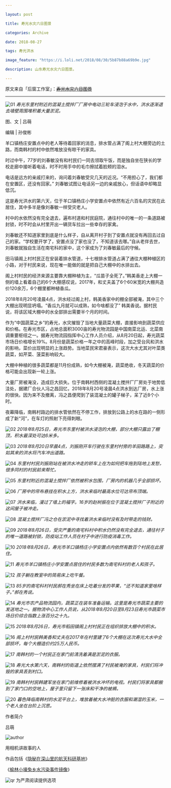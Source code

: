 ```yaml
---

layout: post

title: 寿光水灾六日图景

categories: Archive

date: 2018-08-27

tags: 寿光洪水

image_feature: "https://i.loli.net/2018/08/30/5b87b88a69b9e.jpg"

description: 山东寿光水灾六日图景。

---
```


原文来自「后窗工作室」：~~[寿光水灾六日图景](http://wechatscope.jmsc.hku.hk:8000/html?fn=gh_4d5207dc7ed3_2018-08-27_2653036178_cYWNkuipR9.y.tar.gz)~~

---

![01](https://i.loli.net/2018/08/30/5b87b85c480cb.jpg)
*寿光东里村附近的混凝土搅拌厂厂房中电动三轮车浸泡于水中，洪水逐渐退去墙壁周围堆积着大量淤泥。*

图、文 \| 吕萌

编辑 \| 孙俊彬

羊口镇杨庄安置点中的老人等待着回家的消息，排水管占满了阁上村大棚旁边的土路，而南韩村的村中依然堆放没有晾干的家具。

时过中午，77岁的刘春敏没有和村民们一同去领取午饭，而是独自坐在狭长的学校走廊中接听着电话，时不时用手中的毛巾擦拭着脸颊的泪水。

电话是远方的亲戚打来的，询问着刘春敏受灾几天的近况。“不用担心了，我们都在安置区，还没有回家。” 刘春敏试图让电话另一边的亲戚放心，但话语中却略显低沉。

这是寿光洪水的第六天，位于羊口镇杨庄小学安置点中依然有近六百名的灾民在此居住，其中多半是像刘春敏一样受灾老人。

村中的水依然没有完全退去，遍布村道和村民庭院，通往村中的唯一的一条道路被封锁，时不时会从村里开出一辆货车拉出一些幸存的家禽。

刘春敏还不知道家里到底是什么样子，自从离开村子到了安置点就没有再回去过自己的家。“学校要开学了，安置点没了家也没了，不知道该去哪。”自从老伴去世，刘春敏就独自生活在南宅科的家中，这个家成为了刘春敏最后的守候。

田马镇阁上村村民正在安装着排水管道，十七根排水管道占满了通往大棚种植区的小路，对于村民来说，现在唯一能做的就是把自己大棚中的水排出去。

阁上村村民的经济来源主要靠大棚种植为主，“瓜苗子全死了。”韩美香走上大棚一侧的墙上看着自己的6个大棚感叹说，2017年，和丈夫盖了6个60米宽的大棚共造价120余万，6个棚里都种植香瓜。

2018年8月20号凌晨4点，洪水经过阁上村，韩美香家中的棚全部被淹，其中三个大棚出现明显坍塌。“香瓜九月就可以成熟，如今啥都没了” 韩美香说。据村民说，将该区域大棚中的水全部排出需要半个月的时间。

作为“中国蔬菜之乡”的寿光，水灾摧毁了当地大量蔬菜大棚，直接影响到蔬菜供应和价格。在寿光市区，占地总面积3000亩的寿光物流园是中国南菜北运、北菜南调重要枢纽之一。据寿光物流园指挥中心工作人员介绍，从8月20日起，寿光蔬菜市场日价格增长19%。8月份是蔬菜价格一年之中的高峰时段，加之受台风和洪水的影响，菜价出现明显的上涨趋势。当地菜民宋君豪表示，这次大水尤其对叶菜类蔬菜，如芹菜、菠菜影响较大。

大棚中种植的很多蔬菜都是11月份成熟，如今大棚被淹，蔬菜绝收，冬天蔬菜的价格可能会出现新一轮上涨。

大量厂房被淹没，造成巨大损失。位于南韩村西侧的混凝土搅拌厂厂房处于地势低洼处，据建厂合伙人冯之昌回忆，2018年8月20号凌晨4点洪水到达厂房，水上涨的很快。因为来不及撤离，冯之昌便爬到了装混凝土的罐子梯子，呆了近8个小时。

夜幕降临，南韩村路边的排水管依然在不停工作，排放到公路上的水在路的一侧形成了新“河”，在车灯的照射下亮得刺眼。

![02](https://i.loli.net/2018/08/30/5b87b88a69b9e.jpg)
*2018年8月25日，寿光市东里村被洪水浸泡的大棚，部分大棚只露出了棚顶，积水最深处可达6米多。*

![03](https://i.loli.net/2018/08/30/5b87b8a7c9775.jpg)
*2018年8月20日早晨4点，刘振刚开车行驶在东里村村旁的羊田路路上，突如其来的洪水将汽车冲出道路。*

![04](https://i.loli.net/2018/08/30/5b87b8c303091.jpg)
*东里村村民刘振刚站在被洪水冲走的轿车上在为如何把车拖到陆地上发愁，很多同村的村民前来帮忙。*

![05](https://i.loli.net/2018/08/30/5b87b8edcb52c.jpg)
*东里村附近的混凝土搅拌厂依然被积水包围，厂房内的机器几乎全部损坏。*

![06](https://i.loli.net/2018/08/30/5b87b96803760.jpg)
*厂房中的帘布悬挂在积水上方，洪水来临时最高水位可达帘布顶端。*

![07](https://i.loli.net/2018/08/30/5b87b97435e06.jpg)
*洪水来临，漫过了墙上的福字。16岁的赵树振在位于混凝土搅拌厂子附近的这间屋子被冲走。*

![08](https://i.loli.net/2018/08/30/5b87b976ca9c4.jpg)
*混凝土搅拌厂冯之仓在淤泥中寻找着洪水来临时没有及时带走的钱财。*

![09](https://i.loli.net/2018/08/30/5b87b98aeca3e.jpg)
*2018年8月26日，受灾严重的南宅科村中积水仍然没有完全退去，通往村子的唯一道路被封锁，防疫站工作人员在村子中进行防疫消毒工作。*

![10](https://i.loli.net/2018/08/30/5b87b96f6d496.jpg)
*2018年8月26日，寿光市羊口镇杨庄小学安置点内依然有数百个村民在此居住。*

![11](https://i.loli.net/2018/08/30/5b87b96714fe4.jpg)
*寿光市羊口镇杨庄小学安置点居住的村民多数为南宅科村的老人和孩子。*

![12](https://i.loli.net/2018/08/30/5b87b96668020.jpg)
*孩子躺在教室中的简易床上吃午餐。*

![13](https://i.loli.net/2018/08/30/5b87b97496c93.jpg)
*85岁的南宅科村村民郝在秀坐在床上吃着分发的苹果，“还不知道家里啥样子。”郝在秀说。*

![14](https://i.loli.net/2018/08/30/5b87b9b055618.jpg)
*寿光市农产品物流园内，蔬菜正在装车准备运输。这里是寿光市蔬菜主要的发送地之一。据物流中心工作人员说，从2018年8月20日至8月23日寿光市蔬菜市场日价综合指数上涨百分之十九。*

![15](https://i.loli.net/2018/08/30/5b87b976c873a.jpg)
*2018年8月26日，寿光市稻田镇阁上村村民正在组织排放大棚中的积水。*

![16](https://i.loli.net/2018/08/30/5b87b9797715e.jpg)
*阁上村村民韩美香和丈夫在2017年在村里建了6个大棚在这次寿光大水中全部损坏，每个大棚造价约25万人民币。*

![17](https://i.loli.net/2018/08/30/5b87b977c44f9.jpg)
*南韩村的一个村民正在家门前清洗着满是淤泥的衣服。*

![18](https://i.loli.net/2018/08/30/5b87bacadb9e4.jpg)
*寿光大水第六天，南韩村的街道上依然摆满了村民被淹的家具，村民们将冲毁的家具丢到村口。*

![19](https://i.loli.net/2018/08/30/5b87badaa9505.jpg)
*南韩村村民韩建军坐在家门前维修着被洪水冲坏的电视。村民们将家具都搬到了家门口的空地上，屋子里只留下一张床和干净的被褥。*

![20](https://i.loli.net/2018/08/30/5b87b976741b3.jpg)
*暮色降临南韩村的水泥平台上，堆放着被大水冲脏的衣服和潮湿的玉米，一个老人坐在台阶上沉思。*


作者简介

吕萌

![author](https://i.loli.net/2018/08/30/5b87bb2093190.jpg)

用相机讲故事的人

作品包括《[隐秘在深山里的航天科研基地](https://mp.weixin.qq.com/s?__biz=MzA3NTc2NDY5MA==&mid=2653034653&idx=1&sn=9d141f2fcc72877f185e314a87bff2d0&scene=21#wechat_redirect)》

《[榆林小壕兔乡水污染事件镜像](https://mp.weixin.qq.com/s?__biz=MzA3NTc2NDY5MA==&mid=2653035320&idx=1&sn=79909dff4f4b417ff29a00a5c3cd4c0b&scene=21#wechat_redirect)》

![qr](https://i.loli.net/2018/08/30/5b87bb6468e3a.jpg)
为严肃阅读提供选项
